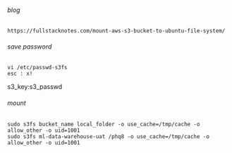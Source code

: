 ###### blog
```
https://fullstacknotes.com/mount-aws-s3-bucket-to-ubuntu-file-system/
```

###### save password
```
vi /etc/passwd-s3fs
esc : x!
```

s3_key:s3_passwd


###### mount
```
sudo s3fs bucket_name local_folder -o use_cache=/tmp/cache -o allow_other -o uid=1001 
sudo s3fs ml-data-warehouse-uat /phq8 -o use_cache=/tmp/cache -o allow_other -o uid=1001 
```





